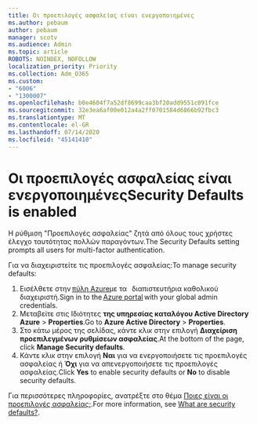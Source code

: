 ```yaml
---
title: Οι προεπιλογές ασφαλείας είναι ενεργοποιημένες
ms.author: pebaum
author: pebaum
manager: scotv
ms.audience: Admin
ms.topic: article
ROBOTS: NOINDEX, NOFOLLOW
localization_priority: Priority
ms.collection: Adm_O365
ms.custom:
- "6006"
- "1300007"
ms.openlocfilehash: b0e4604f7a52df8699caa3bf20add9551c091fce
ms.sourcegitcommit: 32e3ea6af00e012a4a2ff0701584d6866b92fbc3
ms.translationtype: MT
ms.contentlocale: el-GR
ms.lasthandoff: 07/14/2020
ms.locfileid: "45141410"
---
```

# <a name="security-defaults-is-enabled"></a><span data-ttu-id="66eb4-102">Οι προεπιλογές ασφαλείας είναι ενεργοποιημένες</span><span class="sxs-lookup"><span data-stu-id="66eb4-102">Security Defaults is enabled</span></span>

<span data-ttu-id="66eb4-103">Η ρύθμιση "Προεπιλογές ασφαλείας" ζητά από όλους τους χρήστες έλεγχο ταυτότητας πολλών παραγόντων.</span><span class="sxs-lookup"><span data-stu-id="66eb4-103">The Security Defaults setting prompts all users for multi-factor authentication.</span></span>

<span data-ttu-id="66eb4-104">Για να διαχειριστείτε τις προεπιλογές ασφαλείας:</span><span class="sxs-lookup"><span data-stu-id="66eb4-104">To manage security defaults:</span></span>

1. <span data-ttu-id="66eb4-105">Εισέλθετε στην [πύλη Azure](https://ms.portal.azure.com/)με τα   διαπιστευτήρια καθολικού διαχειριστή.</span><span class="sxs-lookup"><span data-stu-id="66eb4-105">Sign in to the [Azure portal](https://ms.portal.azure.com/) with your global admin credentials.</span></span>
2. <span data-ttu-id="66eb4-106">Μεταβείτε στις Ιδιότητες **της υπηρεσίας καταλόγου Active Directory Azure**  >  **Properties**.</span><span class="sxs-lookup"><span data-stu-id="66eb4-106">Go to **Azure Active Directory** > **Properties**.</span></span>
3. <span data-ttu-id="66eb4-107">Στο κάτω μέρος της σελίδας, κάντε κλικ στην επιλογή **Διαχείριση προεπιλεγμένων ρυθμίσεων ασφαλείας**.</span><span class="sxs-lookup"><span data-stu-id="66eb4-107">At the bottom of the page, click **Manage Security defaults**.</span></span>
4. <span data-ttu-id="66eb4-108">Κάντε κλικ στην επιλογή **Ναι** για να ενεργοποιήσετε τις προεπιλογές ασφαλείας ή **Όχι** για να απενεργοποιήσετε τις προεπιλογές ασφαλείας.</span><span class="sxs-lookup"><span data-stu-id="66eb4-108">Click **Yes** to enable security defaults or **No** to disable security defaults.</span></span>

<span data-ttu-id="66eb4-109">Για περισσότερες πληροφορίες, ανατρέξτε στο θέμα [Ποιες είναι οι προεπιλογές ασφαλείας;](https://docs.microsoft.com/azure/active-directory/fundamentals/concept-fundamentals-security-defaults).</span><span class="sxs-lookup"><span data-stu-id="66eb4-109">For more information, see [What are security defaults?](https://docs.microsoft.com/azure/active-directory/fundamentals/concept-fundamentals-security-defaults).</span></span>